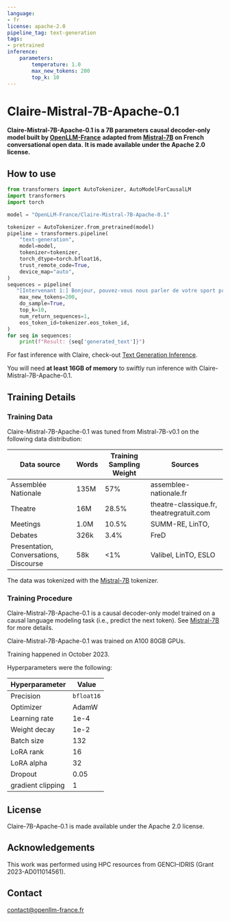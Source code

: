 ```yaml
---
language:
- fr
license: apache-2.0
pipeline_tag: text-generation
tags:
- pretrained
inference:
    parameters:
        temperature: 1.0
        max_new_tokens: 200
        top_k: 10
---
```


# Claire-Mistral-7B-Apache-0.1

**Claire-Mistral-7B-Apache-0.1 is a 7B parameters causal decoder-only model built by [OpenLLM-France](https://github.com/OpenLLM-France)**
**adapted from [Mistral-7B](https://huggingface.co/mistralai/Mistral-7B-v0.1) on French conversational open data.**
**It is made available under the Apache 2.0 license.**


## How to use

```python
from transformers import AutoTokenizer, AutoModelForCausalLM
import transformers
import torch

model = "OpenLLM-France/Claire-Mistral-7B-Apache-0.1"

tokenizer = AutoTokenizer.from_pretrained(model)
pipeline = transformers.pipeline(
    "text-generation",
    model=model,
    tokenizer=tokenizer,
    torch_dtype=torch.bfloat16,
    trust_remote_code=True,
    device_map="auto",
)
sequences = pipeline(
   "[Intervenant 1:] Bonjour, pouvez-vous nous parler de votre sport préféré ?\n[Intervenant 2:] Alors euh oui,",
    max_new_tokens=200,
    do_sample=True,
    top_k=10,
    num_return_sequences=1,
    eos_token_id=tokenizer.eos_token_id,
)
for seq in sequences:
    print(f"Result: {seq['generated_text']}")

```

For fast inference with Claire, check-out [Text Generation Inference](https://github.com/huggingface/text-generation-inference).

You will need **at least 16GB of memory** to swiftly run inference with Claire-Mistral-7B-Apache-0.1.

## Training Details

### Training Data

Claire-Mistral-7B-Apache-0.1 was tuned from Mistral-7B-v0.1 on the following data distribution:

| **Data source**                         | **Words**  | **Training Sampling Weight** | **Sources**                               |
|-----------------------------------------|------------|------------------------------|-------------------------------------------|
| Assemblée Nationale                     | 135M       | 57%                          | assemblee-nationale.fr                    |
| Theatre                                 |  16M       | 28.5%                        | theatre-classique.fr, theatregratuit.com  |
| Meetings                                |   1.0M     | 10.5%                        | SUMM-RE, LinTO,                           |
| Debates                                 |   326k     |  3.4%                        | FreD                                      |
| Presentation, Conversations, Discourse  |    58k     | <1%                          | Valibel, LinTO, ESLO                      |

The data was tokenized with the [Mistral-7B](https://huggingface.co/mistralai/Mistral-7B-v0.1) tokenizer.

### Training Procedure 

Claire-Mistral-7B-Apache-0.1 is a causal decoder-only model trained on a causal language modeling task (i.e., predict the next token).
See [Mistral-7B](https://huggingface.co/mistralai/Mistral-7B-v0.1) for more details.

Claire-Mistral-7B-Apache-0.1 was trained on A100 80GB GPUs.

Training happened in October 2023.

Hyperparameters were the following:

| **Hyperparameter** | **Value**  |
|--------------------|------------|
| Precision          | `bfloat16` |
| Optimizer          | AdamW      |
| Learning rate      | 1e-4       |
| Weight decay       | 1e-2       |
| Batch size         | 132        |
| LoRA rank          | 16         |
| LoRA alpha         | 32         |
| Dropout            | 0.05       |
| gradient clipping  | 1          |

## License

Claire-7B-Apache-0.1 is made available under the Apache 2.0 license.

## Acknowledgements

This work was performed using HPC resources from GENCI–IDRIS (Grant 2023-AD011014561). 

## Contact

contact@openllm-france.fr